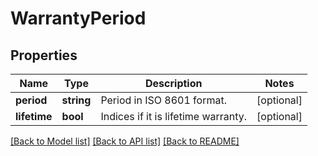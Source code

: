 # WarrantyPeriod

## Properties
Name | Type | Description | Notes
------------ | ------------- | ------------- | -------------
**period** | **string** | Period in ISO 8601 format. | [optional] 
**lifetime** | **bool** | Indices if it is lifetime warranty. | [optional] 

[[Back to Model list]](../../README.md#documentation-for-models) [[Back to API list]](../../README.md#documentation-for-api-endpoints) [[Back to README]](../../README.md)

